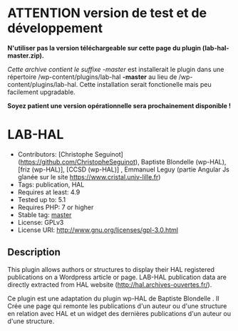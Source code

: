 # ATTENTION version de test et de développement
__N'utiliser pas la version téléchargeable sur cette page du plugin (lab-hal-master.zip).__

*Cette archive contient le suffixe -master* est installerait le plugin dans une répertoire /wp-content/plugins/lab-hal **-master** au lieu de /wp-content/plugins/lab-hal. Cette installation serait fonctionelle mais peu facilement upgradable. 

__Soyez patient une version opérationnelle sera prochainement disponible !__

# LAB-HAL
* Contributors: [Christophe Seguinot] (https://github.com/ChristopheSeguinot), Baptiste Blondelle (wp-HAL), [friz (wp-HAL)], [CCSD (wp-HAL)] , Emmanuel Leguy (partie Angular Js glanée sur le site https://www.cristal.univ-lille.fr)
* Tags: publication, HAL
* Requires at least: 4.9
* Tested up to: 5.1
* Requires PHP: 7 or higher
* Stable tag: [master](https://github.com/cnrs-webkit/lab-hal/releases/latest)
* License: GPLv3
* License URI: <http://www.gnu.org/licenses/gpl-3.0.html>


## Description

This plugin allows authors or structures to display their HAL registered publications on a Wordpress article or page.
LAB-HAL publication data are directly extracted from HAL website (http://hal.archives-ouvertes.fr/).

Ce plugin est une adaptation du plugin wp-HAL de Baptiste Blondelle . Il Crée une page qui remonte les publications d'un auteur ou d'une structure en relation avec HAL et un widget des dernières publications d'un auteur ou d'une structure. 
 

